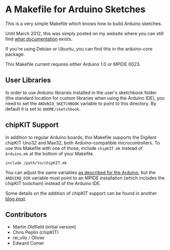 # A Makefile for Arduino Sketches

This is a very simple Makefile which knows how to build Arduino sketches.

Until March 2012, this was simply posted on my website where you can still find
[what documentation][docs] exists.

If you're using Debian or Ubuntu, you can find this in the arduino-core package.

This Makefile current requires either Arduino 1.0 or MPIDE 0023.

## User Libraries

In order to use Arduino libraries installed in the user's sketchbook folder (the
standard location for custom libraries when using the Arduino IDE), you need to
set the `ARDUNIO_SKETCHBOOK` variable to point to this directory. By default it
is set to `$HOME/sketchbook`.

## chipKIT Support

In addition to regular Arduino boards, this Makefile supports the Digilent
chipKIT Uno32 and Max32, both Arduino-compatible microcontrollers. To use this
Makefile with one of those, include `chipKIT.mk` instead of `Arduino.mk` at the
bottom of your Makefile.

    include /path/to/chipKIT.mk

You can adjust the same variables [as described for the Arduino][docs], but the
`ARDUINO_DIR` variable must point to an MPIDE installation (which includes the
chipKIT toolchain) instead of the Arduino IDE.

Some details on the addition of chipKIT support can be found in another
[blog post](http://christopherpeplin.com/2011/12/chipkit-arduino-makefile/).

[docs]: http://mjo.tc/atelier/2009/02/arduino-cli.html

## Contributors

* Martin Oldfield (initial version)
* Chris Peplin (chipKIT)
* rei_vilo / Olivier
* Edward Comer
